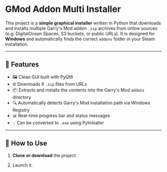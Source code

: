 # GMod Addon Multi Installer

This project is a **simple graphical installer** written in Python that downloads and installs multiple Garry's Mod addon `.zip` archives from online sources (e.g. DigitalOcean Spaces, S3 buckets, or public URLs). It is designed for **Windows** and automatically finds the correct `addons` folder in your Steam installation.

---

## 🧩 Features

- 🖼️ Clean GUI built with PyQt6
- 🌐 Downloads 8 `.zip` files from URLs
- 📦 Extracts and installs the contents into the Garry's Mod `addons` directory
- 🔍 Automatically detects Garry's Mod installation path via Windows Registry
- 📊 Real-time progress bar and status messages
- 💡 Can be converted to `.exe` using PyInstaller

---

## 🚀 How to Use

1. **Clone or download** the project.

2. Launch it.

